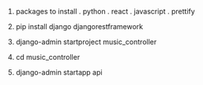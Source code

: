 1. packages to install 
. python
. react 
. javascript 
. prettify 

2. pip install django djangorestframework
3. django-admin startproject music_controller
4. cd music_controller
5. django-admin startapp api
